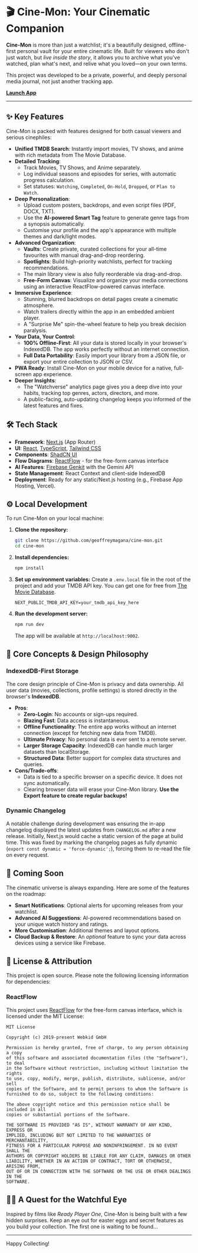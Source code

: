 # 🎬 Cine-Mon: Your Cinematic Companion

**Cine-Mon** is more than just a watchlist; it's a beautifully designed, offline-first personal vault for your entire cinematic life. Built for viewers who don't just watch, but *live inside the story*, it allows you to archive what you've watched, plan what's next, and relive what you loved—on your own terms.

This project was developed to be a private, powerful, and deeply personal media journal, not just another tracking app.

**[Launch App](https://cine-mon.vercel.app/)**

---

## ✨ Key Features

Cine-Mon is packed with features designed for both casual viewers and serious cinephiles:

-   **Unified TMDB Search**: Instantly import movies, TV shows, and anime with rich metadata from The Movie Database.
-   **Detailed Tracking**:
    -   Track Movies, TV Shows, and Anime separately.
    -   Log individual seasons and episodes for series, with automatic progress calculation.
    -   Set statuses: `Watching`, `Completed`, `On-Hold`, `Dropped`, or `Plan to Watch`.
-   **Deep Personalization**:
    -   Upload custom posters, backdrops, and even script files (PDF, DOCX, TXT).
    -   Use the **AI-powered Smart Tag** feature to generate genre tags from a synopsis automatically.
    -   Customise your profile and the app's appearance with multiple themes and dark/light modes.
-   **Advanced Organization**:
    -   **Vaults**: Create private, curated collections for your all-time favourites with manual drag-and-drop reordering.
    -   **Spotlights**: Build high-priority watchlists, perfect for tracking recommendations.
    -   The main library view is also fully reorderable via drag-and-drop.
    -   **Free-Form Canvas**: Visualize and organize your media connections using an interactive ReactFlow-powered canvas interface.
-   **Immersive Experience**:
    -   Stunning, blurred backdrops on detail pages create a cinematic atmosphere.
    -   Watch trailers directly within the app in an embedded ambient player.
    -   A "Surprise Me" spin-the-wheel feature to help you break decision paralysis.
-   **Your Data, Your Control**:
    -   **100% Offline-First**: All your data is stored locally in your browser's IndexedDB. The app works perfectly without an internet connection.
    -   **Full Data Portability**: Easily import your library from a JSON file, or export your entire collection to JSON or CSV.
-   **PWA Ready**: Install Cine-Mon on your mobile device for a native, full-screen app experience.
-   **Deeper Insights**:
    -   The "Watchverse" analytics page gives you a deep dive into your habits, tracking top genres, actors, directors, and more.
    -   A public-facing, auto-updating changelog keeps you informed of the latest features and fixes.

## 🛠️ Tech Stack

-   **Framework**: [Next.js](https://nextjs.org/) (App Router)
-   **UI**: [React](https://react.dev/), [TypeScript](https://www.typescriptlang.org/), [Tailwind CSS](https://tailwindcss.com/)
-   **Components**: [ShadCN UI](https://ui.shadcn.com/)
-   **Flow Diagrams**: [ReactFlow](https://reactflow.dev/) - for the free-form canvas interface
-   **AI Features**: [Firebase Genkit](https://firebase.google.com/docs/genkit) with the Gemini API
-   **State Management**: React Context and client-side IndexedDB
-   **Deployment**: Ready for any static/Next.js hosting (e.g., Firebase App Hosting, Vercel).

## ⚙️ Local Development

To run Cine-Mon on your local machine:

1.  **Clone the repository:**
    ```bash
    git clone https://github.com/geoffreymagana/cine-mon.git
    cd cine-mon
    ```

2.  **Install dependencies:**
    ```bash
    npm install
    ```

3.  **Set up environment variables:**
    Create a `.env.local` file in the root of the project and add your TMDB API key. You can get one for free from [The Movie Database](https://www.themoviedb.org/signup).

    ```
    NEXT_PUBLIC_TMDB_API_KEY=your_tmdb_api_key_here
    ```

4.  **Run the development server:**
    ```bash
    npm run dev
    ```
    The app will be available at `http://localhost:9002`.

## 🧠 Core Concepts & Design Philosophy

### IndexedDB-First Storage

The core design principle of Cine-Mon is privacy and data ownership. All user data (movies, collections, profile settings) is stored directly in the browser's **IndexedDB**.

-   **Pros**:
    -   **Zero-Login**: No accounts or sign-ups required.
    -   **Blazing Fast**: Data access is instantaneous.
    -   **Offline Functionality**: The entire app works without an internet connection (except for fetching new data from TMDB).
    -   **Ultimate Privacy**: No personal data is ever sent to a remote server.
    -   **Larger Storage Capacity**: IndexedDB can handle much larger datasets than localStorage.
    -   **Structured Data**: Better support for complex data structures and queries.
-   **Cons/Trade-offs**:
    -   Data is tied to a specific browser on a specific device. It does not sync automatically.
    -   Clearing browser data will erase your Cine-Mon library. **Use the Export feature to create regular backups!**

### Dynamic Changelog

A notable challenge during development was ensuring the in-app changelog displayed the latest updates from `CHANGELOG.md` after a new release. Initially, Next.js would cache a static version of the page at build time. This was fixed by marking the changelog pages as fully dynamic (`export const dynamic = 'force-dynamic';`), forcing them to re-read the file on every request.

## 🚀 Coming Soon

The cinematic universe is always expanding. Here are some of the features on the roadmap:

-   **Smart Notifications**: Optional alerts for upcoming releases from your watchlist.
-   **Advanced AI Suggestions**: AI-powered recommendations based on your unique watch history and ratings.
-   **More Customisation**: Additional themes and layout options.
-   **Cloud Backup & Restore**: An *optional* feature to sync your data across devices using a service like Firebase.

## 📄 License & Attribution

This project is open source. Please note the following licensing information for dependencies:

### ReactFlow
This project uses [ReactFlow](https://reactflow.dev/) for the free-form canvas interface, which is licensed under the MIT License:

```
MIT License

Copyright (c) 2019-present Webkid GmbH

Permission is hereby granted, free of charge, to any person obtaining a copy
of this software and associated documentation files (the "Software"), to deal
in the Software without restriction, including without limitation the rights
to use, copy, modify, merge, publish, distribute, sublicense, and/or sell
copies of the Software, and to permit persons to whom the Software is
furnished to do so, subject to the following conditions:

The above copyright notice and this permission notice shall be included in all
copies or substantial portions of the Software.

THE SOFTWARE IS PROVIDED "AS IS", WITHOUT WARRANTY OF ANY KIND, EXPRESS OR
IMPLIED, INCLUDING BUT NOT LIMITED TO THE WARRANTIES OF MERCHANTABILITY,
FITNESS FOR A PARTICULAR PURPOSE AND NONINFRINGEMENT. IN NO EVENT SHALL THE
AUTHORS OR COPYRIGHT HOLDERS BE LIABLE FOR ANY CLAIM, DAMAGES OR OTHER
LIABILITY, WHETHER IN AN ACTION OF CONTRACT, TORT OR OTHERWISE, ARISING FROM,
OUT OF OR IN CONNECTION WITH THE SOFTWARE OR THE USE OR OTHER DEALINGS IN THE
SOFTWARE.
```

## 🕵️‍♂️ A Quest for the Watchful Eye

Inspired by films like *Ready Player One*, Cine-Mon is being built with a few hidden surprises. Keep an eye out for easter eggs and secret features as you build your collection. The first one is waiting to be found...

---

Happy Collecting!
